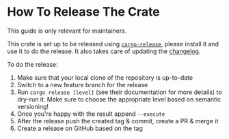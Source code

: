 # How To Release The Crate
This guide is only relevant for maintainers.

This crate is set up to be released using [`cargo-release`](https://crates.io/crates/cargo-release),
please install it and use it to do the release. It also takes care of updating the [changelog](CHANGELOG.md).

To do the release:
1. Make sure that your local clone of the repository is up-to-date
2. Switch to a new feature branch for the release
3. Run `cargo release [level]` (see their documentation for more details) to dry-run it.
   Make sure to choose the appropriate level based on semantic versioning!
4. Once you're happy with the result append `--execute`
5. After the release push the created tag & commit, create a PR & merge it
6. Create a release on GitHub based on the tag
